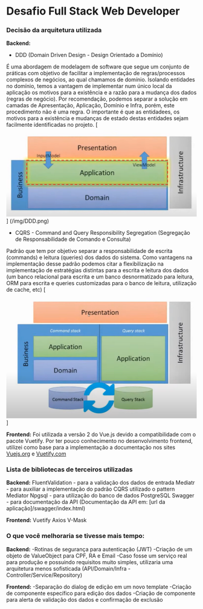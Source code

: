 # Desafio Full Stack Web Developer #

### Decisão da arquitetura utilizada

**Backend:**
- DDD (Domain Driven Design - Design Orientado a Domínio)

É uma abordagem de modelagem de software que segue um conjunto de práticas com objetivo de facilitar a implementação de regras/processos complexos de negócios, ao qual chamamos de domínio. Isolando entidades no domínio, temos a vantagem de implementar num único local da aplicação os motivos para a existência e a razão para a mudança dos dados (regras de negócio).
Por recomendação, podemos separar a solução em camadas de Apresentação, Aplicação, Domínio e Infra, porém, este procedimento não é uma regra. O importante é que as entidadees, os motivos para a existência e mudanças de estado destas entidades sejam facilmente identificadas no projeto.
[![DDD](/img/DDD.png "DDD")]
(/img/DDD.png)

- CQRS - Command and Query Responsibility Segregation (Segregação de Responsabilidade de Comando e Consulta)

Padrão que tem por objetivo separar a responsabilidade de escrita (commands) e leitura (queries) dos dados do sistema. Como vantagens na implementação desse padrão podemos citar a flexibilização na implementação de estratégias distintas para a escrita e leitura dos dados (um banco relacional para escrita e um banco desnormatizado para leitura, ORM para escrita e queries customizadas para o banco de leitura, utilização de cache, etc)
[![CQRS](/img/CQRS.png "CQRS")]

**Frontend:**
Foi utilizada a versão 2 do Vue.js devido a compatibilidade com o pacote Vuetify. Por ter pouco conhecimento no desenvolvimento frontend, utilizei como base para a implementação a documentação nos sites [Vuejs.org][1] e [Vuetify.com][2]

### Lista de bibliotecas de terceiros utilizadas
**Backend:**
FluentValidation - para a validação dos dados de entrada
Mediatr - para auxiliar a implementação do padrão CQRS utilizado o pattern Mediator
Npgsql - para utilização do banco de dados PostgreSQL
Swagger - para documentação da API (Documentação da API em: [url da aplicação]/swagger/index.html)

**Frontend:**
Vuetify
Axios
V-Mask

### O que você melhoraria se tivesse mais tempo:
**Backend:**
-Rotinas de segurança para autenticação (JWT)
-Criação de um objeto de ValueObject para CPF, RA e Email
-Caso fosse um serviço real para produção e possuindo requisitos muito simples, utilizaria uma arquitetura menos sofisticada (API/Domain/Infra - Controller/Service/Repository)

**Frontend:**
-Separação do dialog de edição em um novo template
-Criação de componente específico para edição dos dados
-Criação de componente para alerta de validação dos dados e confirmação de exclusão

[1]: https://v2.vuejs.org/
[2]: https://vuetifyjs.com/
